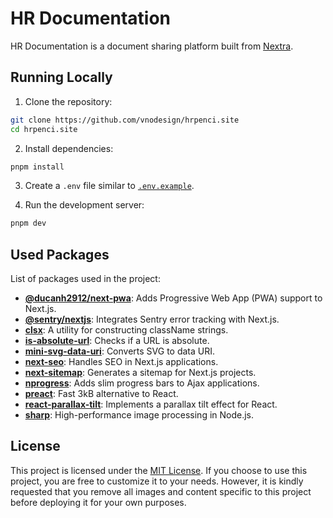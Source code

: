# HR Documentation

HR Documentation is a document sharing platform built from [Nextra](https://nextra.site/).

## Running Locally

1. Clone the repository:

```bash
git clone https://github.com/vnodesign/hrpenci.site
cd hrpenci.site
```

2. Install dependencies:

```bash
pnpm install
```

3. Create a `.env` file similar to [`.env.example`](https://github.com/vnodesign/hrpenci.site/blob/main/.env.example).

4. Run the development server:

```bash
pnpm dev
```

## Used Packages

List of packages used in the project:

- **[@ducanh2912/next-pwa](https://www.npmjs.com/package/@ducanh2912/next-pwa)**: Adds Progressive Web App (PWA) support to Next.js.
- **[@sentry/nextjs](https://www.npmjs.com/package/@sentry/nextjs)**: Integrates Sentry error tracking with Next.js.
- **[clsx](https://www.npmjs.com/package/clsx)**: A utility for constructing className strings.
- **[is-absolute-url](https://www.npmjs.com/package/is-absolute-url)**: Checks if a URL is absolute.
- **[mini-svg-data-uri](https://www.npmjs.com/package/mini-svg-data-uri)**: Converts SVG to data URI.
- **[next-seo](https://www.npmjs.com/package/next-seo)**: Handles SEO in Next.js applications.
- **[next-sitemap](https://www.npmjs.com/package/next-sitemap)**: Generates a sitemap for Next.js projects.
- **[nprogress](https://www.npmjs.com/package/nprogress)**: Adds slim progress bars to Ajax applications.
- **[preact](https://www.npmjs.com/package/preact)**: Fast 3kB alternative to React.
- **[react-parallax-tilt](https://www.npmjs.com/package/react-parallax-tilt)**: Implements a parallax tilt effect for React.
- **[sharp](https://www.npmjs.com/package/sharp)**: High-performance image processing in Node.js.

## License

This project is licensed under the [MIT License](https://github.com/vnodesign/hrpenci.site/blob/main/LICENSE). If you choose to use this project, you are free to customize it to your needs. However, it is kindly requested that you remove all images and content specific to this project before deploying it for your own purposes.
